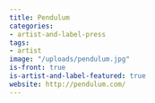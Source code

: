 ```yaml
---
title: Pendulum
categories:
- artist-and-label-press
tags:
- artist
image: "/uploads/pendulum.jpg"
is-front: true
is-artist-and-label-featured: true
website: http://pendulum.com/
---
```


